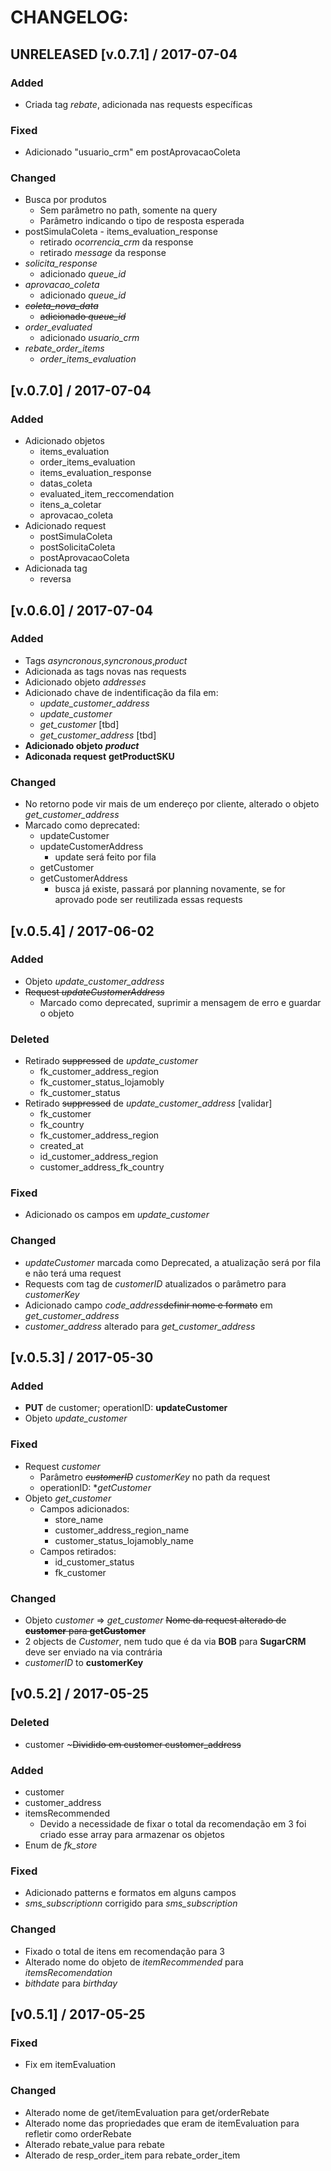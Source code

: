 # CHANGELOG:

## UNRELEASED [v.0.7.1] / 2017-07-04

### Added
- Criada tag *rebate*, adicionada nas requests específicas

### Fixed
- Adicionado "usuario_crm" em postAprovacaoColeta

### Changed
- Busca por produtos
    - Sem parâmetro no path, somente na query
    - Parâmetro indicando o tipo de resposta esperada
- postSimulaColeta - items_evaluation_response
    - retirado *ocorrencia_crm* da response
    - retirado *message* da response 
- *solicita_response*
    - adicionado *queue_id*
- *aprovacao_coleta*
    - adicionado *queue_id*  
- ~~*coleta_nova_data*~~
    - ~~adicionado *queue_id*~~
- *order_evaluated*
    - adicionado *usuario_crm*
- *rebate_order_items* 
    - *order_items_evaluation*

## [v.0.7.0] / 2017-07-04

### Added

- Adicionado objetos
    - items_evaluation
    - order_items_evaluation
    - items_evaluation_response
    - datas_coleta
    - evaluated_item_reccomendation
    - itens_a_coletar
    - aprovacao_coleta
- Adicionado request
    - postSimulaColeta
    - postSolicitaColeta
    - postAprovacaoColeta
- Adicionada tag
    - reversa  


## [v.0.6.0] / 2017-07-04

### Added
- Tags *asyncronous*,*syncronous*,*product*
- Adicionada as tags novas nas requests
- Adicionado objeto *addresses* 
- Adicionado chave de indentificação da fila em:
    - *update_customer_address*
    - *update_customer* 
    - *get_customer* [tbd]
    - *get_customer_address* [tbd]
- **Adicionado objeto** ***product***
- **Adiconada request** ****getProductSKU****

### Changed
- No retorno pode vir mais de um endereço por cliente, alterado o objeto *get_customer_address*
- Marcado como deprecated:
    - updateCustomer
    - updateCustomerAddress
        - update será feito por fila 
    - getCustomer
    - getCustomerAddress
        - busca já existe, passará por planning novamente, se for aprovado pode ser reutilizada essas requests 
    

## [v.0.5.4] / 2017-06-02

### Added
- Objeto *update_customer_address*
- ~~Request *updateCustomerAddress*~~
    - Marcado como deprecated, suprimir a mensagem de erro e guardar o objeto 

### Deleted
- Retirado ~~suppressed~~ de *update_customer*
    - fk_customer_address_region
    - fk_customer_status_lojamobly
    - fk_customer_status
- Retirado ~~suppressed~~ de *update_customer_address* [validar]
    - fk_customer
    - fk_country
    - fk_customer_address_region
    - created_at
    - id_customer_address_region
    - customer_address_fk_country

### Fixed
- Adicionado os campos em *update_customer*

### Changed
- *updateCustomer* marcada como Deprecated, a atualização será por fila e não terá uma request
- Requests com tag de *customerID* atualizados o parâmetro para *customerKey*
- Adicionado campo *code_address*~~definir nome e formato~~ em *get_customer_address*
- *customer_address* alterado para *get_customer_address*


## [v.0.5.3] / 2017-05-30

### Added
- **PUT** de customer; operationID: **updateCustomer**
- Objeto *update_customer*

### Fixed
- Request *customer*
    - Parâmetro ~~*customerID*~~ *customerKey* no path da request
    - operationID: **getCustomer*
- Objeto *get_customer*
    - Campos adicionados:
        - store_name    
        - customer_address_region_name
        - customer_status_lojamobly_name
    - Campos retirados:
        - id_customer_status
        - fk_customer

### Changed
- Objeto *customer* => *get_customer*
~~Nome da request alterado de **customer** para **getCustomer**~~
- 2 objects de *Customer*, nem tudo que é da via **BOB** para **SugarCRM** deve ser enviado na via contrária
- *customerID* to **customerKey**

## [v0.5.2] / 2017-05-25
### Deleted
- customer ~~~Dividido em customer customer_address~~

### Added
- customer
- customer_address
- itemsRecommended
  - Devido a necessidade de fixar o total da recomendação em 3 foi criado esse array para armazenar os objetos
- Enum de *fk_store*

### Fixed
- Adicionado patterns e formatos em alguns campos
- *sms_subscriptionn* corrigido para *sms_subscription*

### Changed
- Fixado o total de itens em recomendação para 3
- Alterado nome do objeto de *itemRecommended* para *itemsRecomendation*
- *bithdate* para *birthday*

## [v0.5.1] / 2017-05-25
### Fixed
- Fix em itemEvaluation

### Changed
- Alterado nome de get/itemEvaluation para get/orderRebate
- Alterado nome das propriedades que eram de itemEvaluation para refletir como orderRebate
- Alterado rebate_value para rebate
- Alterado de resp_order_item para rebate_order_item